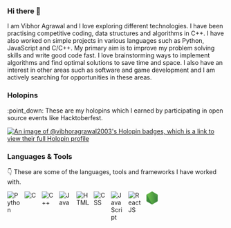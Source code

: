 ### Hi there :wave:

<!--
**VibhorAgrawal2003/VibhorAgrawal2003** is a ✨ _special_ ✨ repository because its `README.md` (this file) appears on your GitHub profile.

Here are some ideas to get you started:

- 🔭 I’m currently working on ...
- 🌱 I’m currently learning ...
- 👯 I’m looking to collaborate on ...
- 🤔 I’m looking for help with ...
- 💬 Ask me about ...
- 📫 How to reach me: ...
- 😄 Pronouns: ...
- ⚡ Fun fact: ...
-->

I am Vibhor Agrawal and I love exploring different technologies. I have been practising competitive coding, data structures and algorithms in C++. I have also worked on simple projects in various languages such as Python, JavaScript and C/C++. My primary aim is to improve my problem solving skills and write good code fast. I love brainstorming ways to implement algorithms and find optimal solutions to save time and space. I also have an interest in other areas such as software and game development and I am actively searching for opportunities in these areas. 

### Holopins
<div>
  :point_down: These are my holopins which I earned by participating in open source events like Hacktoberfest. <br />
</div>

[![An image of @vibhoragrawal2003's Holopin badges, which is a link to view their full Holopin profile](https://holopin.me/vibhoragrawal2003)](https://holopin.io/@vibhoragrawal2003)

### Languages & Tools
:point_down: These are some of the languages, tools and frameworks I have worked with.
<br />
<div>
<img align="left" alt="Python" width="30px" style="padding-right:10px;padding-bottom:10px" src="https://cdn.jsdelivr.net/gh/devicons/devicon/icons/python/python-plain.svg" />
<img align="left" alt="C" width="30px" style="padding-right:10px;padding-bottom:10px" src="https://cdn.jsdelivr.net/gh/devicons/devicon/icons/c/c-original.svg" />
<img  align="left" alt="C++" width="30px" style="padding-right:10px;padding-bottom:10px" src="https://cdn.jsdelivr.net/gh/devicons/devicon/icons/cplusplus/cplusplus-original.svg" />
<img align="left" alt="Java" width="30px" style="padding-right:10px;padding-bottom:10px" src="https://cdn.jsdelivr.net/gh/devicons/devicon/icons/java/java-original.svg"/>
<img align="left" alt="HTML" width="30px" style="padding-right:10px;padding-bottom:10px" src="https://cdn.jsdelivr.net/gh/devicons/devicon/icons/html5/html5-plain.svg" />
<img align="left" alt="CSS" width="30px" style="padding-right:10px;padding-bottom:10px" src="https://cdn.jsdelivr.net/gh/devicons/devicon/icons/css3/css3-plain.svg" />
<img align="left" alt="JavaScript" width="30px" style="padding-right:10px;padding-bottom:10px" src="https://cdn.jsdelivr.net/gh/devicons/devicon/icons/javascript/javascript-plain.svg" />
<img align="left" alt="ReactJS" width="30px" style="padding-right:10px;padding-bottom:10px" src="https://cdn.jsdelivr.net/gh/devicons/devicon/icons/react/react-original.svg" />
<img align="left" alt="ReactJS" width="30px" style="padding-right:10px;padding-bottom:10px" src="https://github.com/devicons/devicon/blob/v2.15.1/icons/nodejs/nodejs-original.svg" />

</div>

